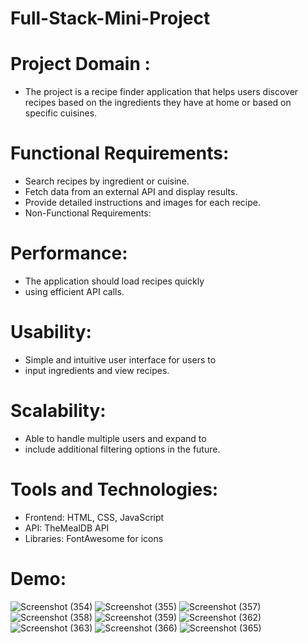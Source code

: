# Full-Stack-Mini-Project

# Project Domain : 
- The project is a recipe finder application that helps
  users discover recipes based on the ingredients they have at home or
  based on specific cuisines.

# Functional Requirements:

- Search recipes by ingredient or cuisine.
- Fetch data from an external API and display results.
- Provide detailed instructions and images for each recipe.
- Non-Functional Requirements:

# Performance: 

- The application should load recipes quickly
- using efficient API calls.

# Usability: 

- Simple and intuitive user interface for users to
- input ingredients and view recipes.

# Scalability: 

- Able to handle multiple users and expand to
- include additional filtering options in the future.

# Tools and Technologies:

- Frontend: HTML, CSS, JavaScript
- API: TheMealDB API
- Libraries: FontAwesome for icons

# Demo:

![Screenshot (354)](https://github.com/user-attachments/assets/e5d09052-de0e-416a-98c1-0b38c690fb0d)
![Screenshot (355)](https://github.com/user-attachments/assets/60fe0939-47d7-4b09-98ed-0aadd695c919)
![Screenshot (357)](https://github.com/user-attachments/assets/42427a64-26fb-4ffd-807f-bcb67f372671)
![Screenshot (358)](https://github.com/user-attachments/assets/92ba09d6-ac0c-4e56-bc23-aee00615e126)
![Screenshot (359)](https://github.com/user-attachments/assets/7d6964fc-929d-4d80-bbca-998def6e086f)
![Screenshot (362)](https://github.com/user-attachments/assets/02f3dc30-8bce-439f-91a4-f20f9aed3c04)
![Screenshot (363)](https://github.com/user-attachments/assets/3341492c-e24c-47db-92be-673beab61dda)
![Screenshot (366)](https://github.com/user-attachments/assets/ed145003-fc60-4e0f-a944-eb8697c0de81)
![Screenshot (365)](https://github.com/user-attachments/assets/190958d2-f69f-46ca-a242-d2b2c9c2f969)


